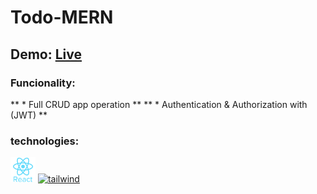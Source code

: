 # Todo-MERN

## Demo: [Live](https://todo-list-steel-eight-22.vercel.app/login)

### Funcionality: 

** * Full CRUD app operation **
** * Authentication & Authorization with (JWT) **

### technologies:

<img src="https://raw.githubusercontent.com/devicons/devicon/master/icons/react/react-original-wordmark.svg" alt="react" width="40" height="40"/> </a> <a href="https://redux.js.org" target="_blank" rel="noreferrer">
  <a href="https://tailwindcss.com/" target="_blank" rel="noreferrer"> <img src="https://www.vectorlogo.zone/logos/tailwindcss/tailwindcss-icon.svg" alt="tailwind" width="40" height="40"/> </a>
